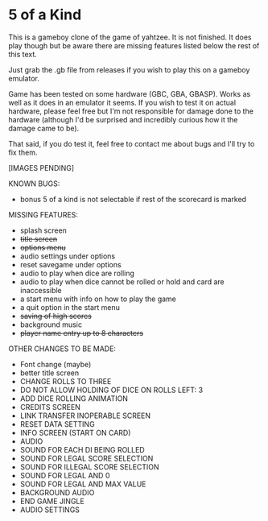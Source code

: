 # 5 of a Kind

This is a gameboy clone of the game of yahtzee. It is not finished. It does play though but be aware there are missing features listed below the rest of this text.

Just grab the .gb file from releases if you wish to play this on a gameboy emulator.

Game has been tested on some hardware (GBC, GBA, GBASP). Works as well as it does in an emulator it seems. If you wish to test it on actual hardware, please feel free but I'm not responsible for damage done to the hardware (although I'd be surprised and incredibly curious how it the damage came to be).

That said, if you do test it, feel free to contact me about bugs and I'll try to fix them.

[IMAGES PENDING]

KNOWN BUGS:
* bonus 5 of a kind is not selectable if rest of the scorecard is marked

MISSING FEATURES:
* splash screen
* ~~title screen~~
* ~~options menu~~
* audio settings under options
* reset savegame under options
* audio to play when dice are rolling
* audio to play when dice cannot be rolled or hold and card are inaccessible
* a start menu with info on how to play the game
* a quit option in the start menu
* ~~saving of high scores~~
* background music
* ~~player name entry up to 8 characters~~

OTHER CHANGES TO BE MADE:
* Font change (maybe)
* better title screen
* CHANGE ROLLS TO THREE
* DO NOT ALLOW HOLDING OF DICE ON ROLLS LEFT: 3
* ADD DICE ROLLING ANIMATION
* CREDITS SCREEN
* LINK TRANSFER INOPERABLE SCREEN
* RESET DATA SETTING
* INFO SCREEN (START ON CARD)
* AUDIO
 * SOUND FOR EACH DI BEING ROLLED
 * SOUND FOR LEGAL SCORE SELECTION
 * SOUND FOR ILLEGAL SCORE SELECTION
 * SOUND FOR LEGAL AND 0
 * SOUND FOR LEGAL AND MAX VALUE
 * BACKGROUND AUDIO
 * END GAME JINGLE
 * AUDIO SETTINGS
